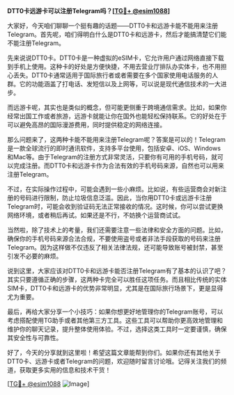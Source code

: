 **DTT0卡远游卡可以注册Telegram吗？[[TG💪+ @esim1088](https://t.me/s/esim1088)]**

大家好，今天咱们聊聊一个挺有趣的话题——DTT0卡和远游卡能不能用来注册Telegram。首先呢，咱们得明白什么是DTT0卡和远游卡，然后才能搞清楚它们能不能注册Telegram。

先来说说DTT0卡。DTT0卡是一种虚拟的eSIM卡，它允许用户通过网络直接下载到手机上使用。这种卡的好处是方便快捷，不用去营业厅排队办实体卡，也不用担心丢失。DTT0卡通常适用于国际旅行者或者需要在多个国家使用电话服务的人群。它的功能涵盖了打电话、发短信以及上网等，可以说是现代通信技术的一大进步。

而远游卡呢，其实也是类似的概念，但可能更侧重于跨境通信需求。比如，如果你经常出国工作或者旅游，远游卡就能让你在国外也能轻松保持联系。它的好处在于可以避免高昂的国际漫游费用，同时提供稳定的网络连接。

那么问题来了，这两种卡能不能用来注册Telegram呢？答案是可以的！Telegram是一款全球流行的即时通讯软件，支持多平台使用，包括安卓、iOS、Windows和Mac等。由于Telegram的注册方式非常灵活，只要你有可用的手机号码，就可以完成注册。而DTT0卡和远游卡作为合法有效的手机号码来源，自然也可以用来注册Telegram。

不过，在实际操作过程中，可能会遇到一些小麻烦。比如说，有些运营商会对新注册的号码进行限制，防止垃圾信息泛滥。因此，当你用DTT0卡或远游卡注册Telegram时，可能会收到验证码无法正常接收的情况。这时候，你可以尝试更换网络环境，或者稍后再试。如果还是不行，不妨换个运营商试试。

当然啦，除了技术上的考量，我们还需要注意一些法律和安全方面的问题。比如，确保你的手机号码来源合法合规，不要使用盗号或者非法手段获取的号码来注册Telegram。因为这样做不仅违反了相关法律法规，还可能导致账号被封禁，甚至引发不必要的麻烦。

说到这里，大家应该对DTT0卡和远游卡能否注册Telegram有了基本的认识了吧？其实只要遵循正确的步骤，这两种卡完全可以胜任这项任务。而且相比传统的实体SIM卡，DTT0卡和远游卡的优势非常明显，尤其是在国际旅行场景下，更是显得尤为重要。

最后，再给大家分享一个小技巧：如果你想更好地管理你的Telegram账号，可以考虑搭配使用TG助手或者其他第三方工具。这些工具可以帮助你更高效地管理和维护你的聊天记录，提升整体使用体验。不过，选择这类工具时一定要谨慎，确保其安全性与可靠性。

好了，今天的分享就到这里啦！希望这篇文章能帮到你们。如果你还有其他关于DTT0卡、远游卡或者Telegram的问题，欢迎随时留言讨论哦。记得关注我们的频道，获取更多实用的信息和技术干货！

[[TG💪+ @esim1088](https://t.me/s/esim1088) ![Image](https://i.postimg.cc/4NQfJmqS/Snipaste-2025-05-13-00-14-12.png)]